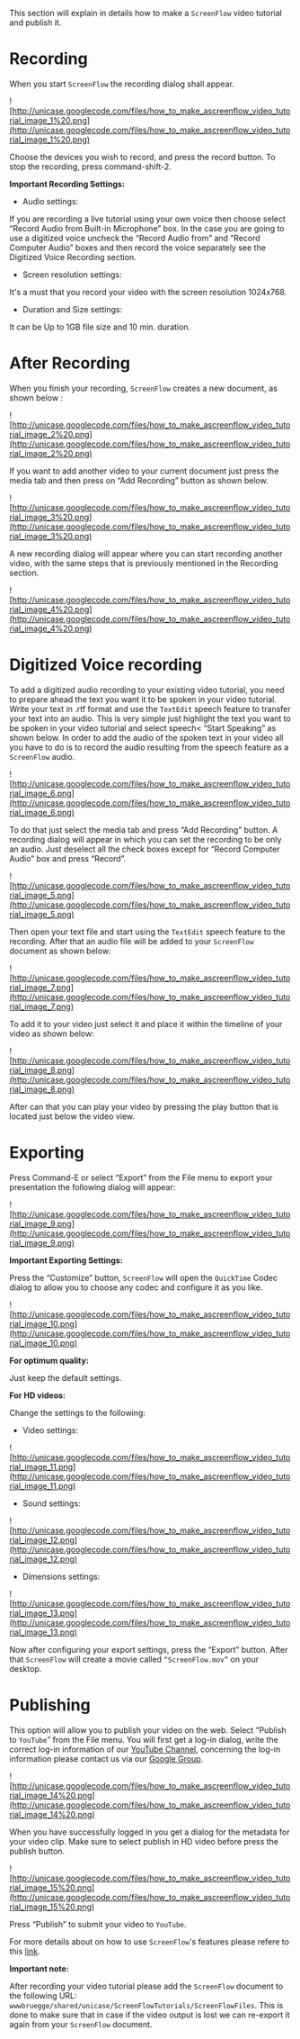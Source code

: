 This section  will explain in details how to make a `ScreenFlow` video tutorial and publish it.

# Recording #

When you start `ScreenFlow` the recording dialog shall appear.

![http://unicase.googlecode.com/files/how_to_make_ascreenflow_video_tutorial_image_1%20.png](http://unicase.googlecode.com/files/how_to_make_ascreenflow_video_tutorial_image_1%20.png)

Choose the devices you wish to record, and press the record button.
To stop the recording, press command-shift-2.

**Important Recording Settings:**

  * Audio settings:

If you are recording a live tutorial using your own voice then choose select “Record Audio from Built-in Microphone” box. In the case you are going to use a digitized voice uncheck the  “Record Audio from” and  “Record Computer Audio” boxes and then record the voice separately see the  Digitized Voice Recording section.

  * Screen resolution settings:

It's a must that you record your video with the screen resolution 1024x768.

  * Duration and Size settings:

It can be Up to 1GB file size and 10 min. duration.

# After Recording #

When you finish your recording, `ScreenFlow` creates a new document, as shown below :

![http://unicase.googlecode.com/files/how_to_make_ascreenflow_video_tutorial_image_2%20.png](http://unicase.googlecode.com/files/how_to_make_ascreenflow_video_tutorial_image_2%20.png)

If you want to add another video to your current document just press the media tab and then press on “Add Recording” button as shown  below.

![http://unicase.googlecode.com/files/how_to_make_ascreenflow_video_tutorial_image_3%20.png](http://unicase.googlecode.com/files/how_to_make_ascreenflow_video_tutorial_image_3%20.png)

A new recording dialog will appear where you can start recording another video, with the same steps that is previously mentioned  in the Recording section.

![http://unicase.googlecode.com/files/how_to_make_ascreenflow_video_tutorial_image_4%20.png](http://unicase.googlecode.com/files/how_to_make_ascreenflow_video_tutorial_image_4%20.png)

# Digitized Voice recording #

To add a digitized audio recording to your existing video tutorial, you need to prepare ahead the text you want it to be spoken in your video tutorial. Write your text in .rtf format and use the `TextEdit` speech feature to transfer your text into an audio.
This is very simple just highlight the text you want to be spoken in your video tutorial and select speech<  “Start Speaking”  as shown below. In order to add the audio of the spoken text in your video all you have to do is to record the audio resulting from the speech feature as a `ScreenFlow` audio.

![http://unicase.googlecode.com/files/how_to_make_ascreenflow_video_tutorial_image_6.png](http://unicase.googlecode.com/files/how_to_make_ascreenflow_video_tutorial_image_6.png)

To do that just select the media tab and press “Add Recording” button.  A recording dialog will appear in which you can set the recording to be only an audio. Just deselect all the check boxes except for “Record Computer Audio” box and press “Record”.

![http://unicase.googlecode.com/files/how_to_make_ascreenflow_video_tutorial_image_5.png](http://unicase.googlecode.com/files/how_to_make_ascreenflow_video_tutorial_image_5.png)

Then open your text file and  start using the `TextEdit` speech feature to the recording.
After that an audio file will be added to your `ScreenFlow` document as shown below:

![http://unicase.googlecode.com/files/how_to_make_ascreenflow_video_tutorial_image_7.png](http://unicase.googlecode.com/files/how_to_make_ascreenflow_video_tutorial_image_7.png)

To add it to your video just select it and place it within the timeline of your video as shown below:

![http://unicase.googlecode.com/files/how_to_make_ascreenflow_video_tutorial_image_8.png](http://unicase.googlecode.com/files/how_to_make_ascreenflow_video_tutorial_image_8.png)

After can that you can play your video by pressing the play button that is located just below the video view.

# Exporting #
Press Command-E or select “Export” from the File menu to export your presentation the following dialog will appear:

![http://unicase.googlecode.com/files/how_to_make_ascreenflow_video_tutorial_image_9.png](http://unicase.googlecode.com/files/how_to_make_ascreenflow_video_tutorial_image_9.png)

**Important Exporting Settings:**

Press the “Customize” button, `ScreenFlow` will open the `QuickTime` Codec dialog to allow you to
choose any codec and configure it as you like.

![http://unicase.googlecode.com/files/how_to_make_ascreenflow_video_tutorial_image_10.png](http://unicase.googlecode.com/files/how_to_make_ascreenflow_video_tutorial_image_10.png)

**For optimum quality:**

Just keep the default settings.

**For HD videos:**

Change the settings to the following:

  * Video settings:

![http://unicase.googlecode.com/files/how_to_make_ascreenflow_video_tutorial_image_11.png](http://unicase.googlecode.com/files/how_to_make_ascreenflow_video_tutorial_image_11.png)

  * Sound settings:

![http://unicase.googlecode.com/files/how_to_make_ascreenflow_video_tutorial_image_12.png](http://unicase.googlecode.com/files/how_to_make_ascreenflow_video_tutorial_image_12.png)

  * Dimensions settings:

![http://unicase.googlecode.com/files/how_to_make_ascreenflow_video_tutorial_image_13.png](http://unicase.googlecode.com/files/how_to_make_ascreenflow_video_tutorial_image_13.png)

Now after configuring your export settings, press the “Export” button. After that `ScreenFlow` will create a movie called `“ScreenFlow.mov”` on your desktop.

# Publishing #
This option will allow you to publish your video on the web. Select “Publish to
`YouTube`” from the File menu. You will first get a log-in dialog, write the correct log-in information of our [YouTube Channel](http://www.youtube.com/user/TutorialsForUNICASE), concerning the log-in information please contact us via our [Google Group](http://groups.google.com/group/google-code-hosting?lnk=sg).

![http://unicase.googlecode.com/files/how_to_make_ascreenflow_video_tutorial_image_14%20.png](http://unicase.googlecode.com/files/how_to_make_ascreenflow_video_tutorial_image_14%20.png)

When you have successfully logged in you get a dialog for the metadata for your video clip. Make sure to select publish in HD video before press the publish button.

![http://unicase.googlecode.com/files/how_to_make_ascreenflow_video_tutorial_image_15%20.png](http://unicase.googlecode.com/files/how_to_make_ascreenflow_video_tutorial_image_15%20.png)

Press “Publish” to submit your video to `YouTube`.

For more details about on how to use `ScreenFlow`'s features please refere to this [link](http://www.telestream.net/screen-flow/overview.htm).

**Important note:**


After recording your video tutorial please add the `ScreenFlow` document to the following URL: `wwwbruegge/shared/unicase/ScreenFlowTutorials/ScreenFlowFiles`.
This is done to make sure that in case if the video output is lost we can re-export it again from your `ScreenFlow` document.